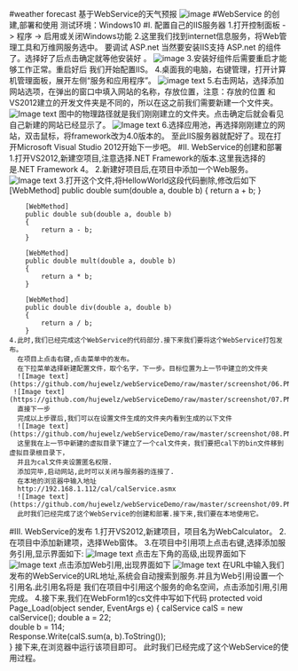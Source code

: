 #weather forecast
基于WebService的天气预报
![image](https://raw.githubusercontent.com/hujewelz/webServiceDemo/master/screenshot/01.PNG)
#WebService 的创建,部署和使用
测试环境：Windows10 
#I. 配置自己的IIS服务器
	1.打开控制面板 -> 程序 -> 启用或关闭Windows功能
	2.这里我们找到internet信息服务，将Web管理工具和万维网服务选中。
	  要调试 ASP.net 当然要安装IIS支持 ASP.net 的组件了。选择好了后点击确定就等他安装好 。
	  ![image](https://raw.githubusercontent.com/hujewelz/webServiceDemo/master/screenshot/01.PNG)
	3.安装好组件后需要重启才能够工作正常。重启好后 我们开始配置IIS。
	4.桌面我的电脑，右键管理，打开计算机管理面板，展开左侧“服务和应用程序”。
	  ![image text](https://raw.githubusercontent.com/hujewelz/webServiceDemo/master/screenshot/02.PNG)
	5.右击网站，选择添加网站选项，在弹出的窗口中填入网站的名称，存放位置，注意：存放的位置
	  和VS2012建立的开发文件夹是不同的，所以在这之前我们需要新建一个文件夹。
	 ![Image text](https://github.com/hujewelz/webServiceDemo/raw/master/screenshot/03.PNG)
	  图中的物理路径就是我们刚刚建立的文件夹。点击确定后就会看见自己新建的网站已经显示了。
	  ![Image text](https://github.com/hujewelz/webServiceDemo/raw/master/screenshot/04.PNG)
	6.选择应用池，再选择刚刚建立的网站，双击鼠标，将framework改为4.0版本的。
	至此IIS服务器就配好了。现在打开Microsoft Visual Studio 2012开始下一步吧。
#II. WebService的创建和部署
	1.打开VS2012,新建空项目,注意选择.NET Framework的版本.这里我选择的是.NET Framework 4。
	2.新建好项目后,在项目中添加一个Web服务。
	 ![Image text](https://github.com/hujewelz/webServiceDemo/raw/master/screenshot/05.PNG)
	3.打开这个文件,将HellowWorld这段代码删除,修改后如下
	    [WebMethod]
        public double sum(double a, double b)
        {
            return a + b;
        }

        [WebMethod]
        public double sub(double a, double b)
        {
            return a - b;
        }

        [WebMethod]
        public double mult(double a, double b)
        {
            return a * b;
        }

        [WebMethod]
        public double div(double a, double b)
        {
            return a / b;
        }
	4.此时,我们已经完成这个WebService的代码部分.接下来我们要将这个WebService打包发布。
	  在项目上点击右键,点击菜单中的发布。
	  在下拉菜单选择新建配置文件，取个名字，下一步。目标位置为上一节中建立的文件夹
	  ![Image text](https://github.com/hujewelz/webServiceDemo/raw/master/screenshot/06.PNG)
	 ![Image text](https://github.com/hujewelz/webServiceDemo/raw/master/screenshot/07.PNG)
	  直接下一步
	  完成以上步骤后,我们可以在设置文件生成的文件夹内看到生成的以下文件
	  ![Image text](https://github.com/hujewelz/webServiceDemo/raw/master/screenshot/08.PNG)
	  这里我在上一节中新建的虚拟目录下建立了一个cal文件夹，我们要把cal下的bin文件移到虚拟目录根目录下，
	  并且为cal文件夹设置匿名权限.
	  添加完毕,启动网站,此时可以关闭与服务器的连接了.
	  在本地的浏览器中输入地址
	  http://192.168.1.112/cal/calService.asmx
	  ![Image text](https://github.com/hujewelz/webServiceDemo/raw/master/screenshot/09.PNG)
	  此时我们已经完成了这个WebService的创建和部署.接下来,我们要在本地使用它。
#III. WebService的发布
	1.打开VS2012,新建项目，项目名为WebCalculator。
	2.在项目中添加新建项，选择Web窗体。
	3.在项目中引用项上点击右键,选择添加服务引用,显示界面如下:
	 ![Image text](https://github.com/hujewelz/webServiceDemo/raw/master/screenshot/10.PNG)
	  点击左下角的高级,出现界面如下
	 ![Image text](https://github.com/hujewelz/webServiceDemo/raw/master/screenshot/11.PNG)
	  点击添加Web引用,出现界面如下
	  ![Image text](https://github.com/hujewelz/webServiceDemo/raw/master/screenshot/12.PNG)
	  在URL中输入我们发布的WebService的URL地址,系统会自动搜索到服务.并且为Web引用设置一个引用名.此引用名将是
	  我们在项目中引用这个服务的命名空间，点击添加引用,引用完成。
	4.接下来,我们在WebForm1的cs文件中写如下代码
	    protected void Page_Load(object sender, EventArgs e)
        {
			calService calS = new calService();
			double a = 22;  
            double b = 114;  
            Response.Write(calS.sum(a, b).ToString());  
        }
		接下来,在浏览器中运行该项目即可。
		此时我们已经完成了这个WebService的使用过程。
	
	  
	
	
